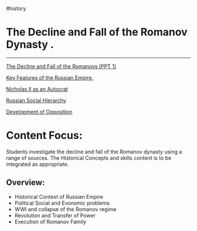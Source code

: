 #history 
# The Decline and Fall of the Romanov Dynasty .
---

[The Decline and Fall of the Romanovs (PPT 1)](Nature%20of%20the%20Tsar's%20Rule.md)

[Key Features of the Russian Empire. ](Key%20Features%20of%20the%20Russian%20Empire.md)

[Nicholas II as an Autocrat](Nicholas%20II%20as%20an%20Autocrat.md)

[Russian Social Hierarchy ](Russian%20Social%20Hierarchy.md)

[Development of Opposition](Development%20of%20opposition.md)

# Content Focus:

Students investigate the decline and fall of the Romanov dynasty using a range of sources. The Historical Concepts and skills content is to be integrated as appropriate. 

## Overview:

- Historical Context of Russian Empire
- Political Social and Evonomic problems
- WWI and collapse of the Romanov regime
- Revolution and Transfer of Power
- Execution of Romanov Family